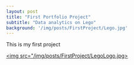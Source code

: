 ```yaml
---
layout: post
title: "First Portfolio Project"
subtitle: "Data analytics on Lego"
background: '/img/posts/FirstProject/Lego.jpg'
---
```



This is my first project

[<img src="/img/posts/FirstProject/LegoLogo.jpg>](https://github.com/JamieJ042/JamieJ042.github.io/tree/master/assets/Code/LegoProject/LegoProject.ipynb)
